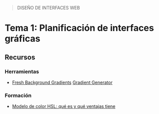 > DISEÑO DE INTERFACES WEB

# Tema 1: Planificación de interfaces gráficas


## Recursos

### Herramientas

- [Fresh Background Gradients](https://webgradients.com/)
  [Gradient Generator](https://www.joshwcomeau.com/gradient-generator/)

### Formación

- [Modelo de color HSL: qué es y qué ventajas tiene](https://www.uifrommars.com/que-es-hsl/)

